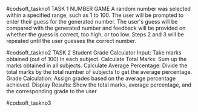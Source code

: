 #codsoft_taskno1
TASK 1 NUMBER GAME
 	A random number was selected within a specified range, such as 1 to 100.
  The user will be prompted to enter their guess for the generated number.
  The user's guess will be compared with the generated number and feedback will be provided on whether the guess is correct, too high, or too low.
  Steps 2 and 3 will be repeated until the user guesses the correct number.

#codsoft_taskno2
TASK 2 Student Grade Calculator
Input: Take marks obtained (out of 100) in each subject.
Calculate Total Marks: Sum up the marks obtained in all subjects.
Calculate Average Percentage: Divide the total marks by the total number of subjects to get the
average percentage.
Grade Calculation: Assign grades based on the average percentage achieved.
Display Results: Show the total marks, average percentage, and the corresponding grade to the user

#codsoft_taskno3
